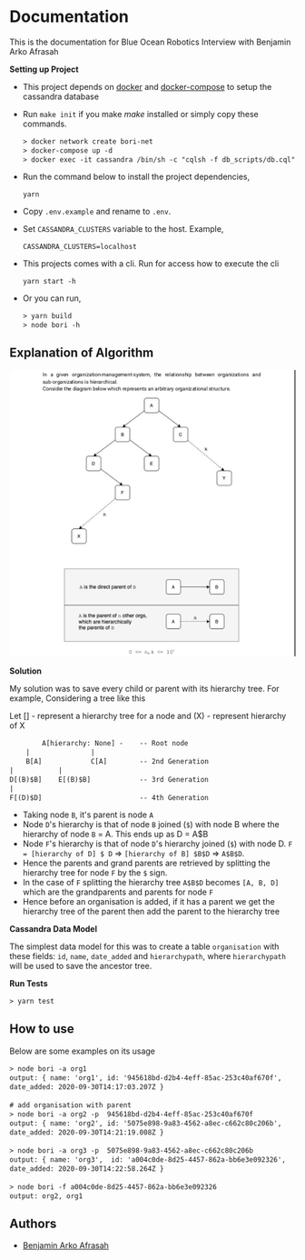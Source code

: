 # Documentation

This is the documentation for Blue Ocean Robotics Interview with Benjamin Arko Afrasah

**Setting up Project**

- This project depends on [docker](https://docs.docker.com/engine/install/ubuntu/) and [docker-compose](https://docs.docker.com/compose/install/) to setup the cassandra database
-   Run  ```make init``` if you make  *make* installed or simply copy these commands.
    ```
    > docker network create bori-net
    > docker-compose up -d
    > docker exec -it cassandra /bin/sh -c "cqlsh -f db_scripts/db.cql"
    ```
-   Run the command below to install the project dependencies,

    ```
    yarn
    ```

-   Copy `.env.example` and rename to `.env`.
-   Set `CASSANDRA_CLUSTERS` variable to the host. Example,
    ```
    CASSANDRA_CLUSTERS=localhost
    ```
-   This projects comes with a cli. Run for access how to execute the cli
    ```
    yarn start -h
    ```
    
-   Or you can run,
    ```engine='sh'
    > yarn build
    > node bori -h
    ```

## Explanation of Algorithm
   ![Question](./docs/question.png)


**Solution**

My solution was to save every child or parent with its hierarchy tree. For example,
Considering a tree like this

Let [] - represent a hierarchy tree for a node and (X) - represent hierarchy of X           

            A[hierarchy: None] -    -- Root node
        |               |
        B[A]            C[A]        -- 2nd Generation
    |           |
    D[(B)$B]    E[(B)$B]            -- 3rd Generation
    |
    F[(D)$D]                        -- 4th Generation

- Taking node `B`, it's parent is node `A`
- Node `D`'s hierarchy is that of node `B` joined (`$`) with node B where the hierarchy of node `B` = A. This ends up as D = A$B
- Node `F`'s  hierarchy is that of node `D`'s hierarchy joined (`$`) with node D. `F = [hierarchy of D] $ D` => `[hierarchy of B] $B$D` => `A$B$D`.
- Hence the parents and grand parents are retrieved by splitting the hierarchy tree for node `F` by the `$` sign.
- In the case of `F` splitting the hierarchy tree `A$B$D` becomes `[A, B, D]` which are the grandparents and parents for node `F`
- Hence before an organisation is added, if it has a parent we get the hierarchy tree of the parent then add the parent to the hierarchy tree

**Cassandra Data Model**

The simplest data model for this was to create a table `organisation` with these fields: `id`, `name`, `date_added` and `hierarchypath`, where `hierarchypath` will be used to save the ancestor tree.


**Run Tests**

    > yarn test


## How to use
Below are some examples on its usage
    
    > node bori -a org1
    output: { name: 'org1', id: '945618bd-d2b4-4eff-85ac-253c40af670f', date_added: 2020-09-30T14:17:03.207Z }

    # add organisation with parent
    > node bori -a org2 -p  945618bd-d2b4-4eff-85ac-253c40af670f
    output: { name: 'org2', id: '5075e898-9a83-4562-a8ec-c662c80c206b', date_added: 2020-09-30T14:21:19.008Z }
    
    > node bori -a org3 -p  5075e898-9a83-4562-a8ec-c662c80c206b
    output: { name: 'org3',  id: 'a004c0de-8d25-4457-862a-bb6e3e092326', date_added: 2020-09-30T14:22:58.264Z }

    > node bori -f a004c0de-8d25-4457-862a-bb6e3e092326
    output: org2, org1

## Authors

-   [Benjamin Arko Afrasah](https://github.com/Silvrash)

